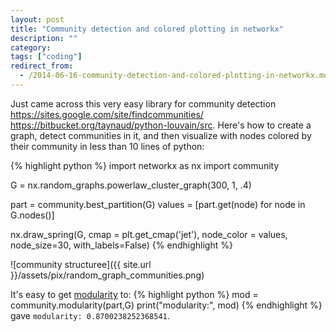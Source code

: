 ```yaml
---
layout: post
title: "Community detection and colored plotting in networkx"
description: ""
category:
tags: ["coding"]
redirect_from:
  - /2014-06-16-community-detection-and-colored-plotting-in-networkx.md
---
```


Just came across this very easy library for community detection <https://sites.google.com/site/findcommunities/> <https://bitbucket.org/taynaud/python-louvain/src>. Here's how to create a graph, detect communities in it, and then visualize with nodes colored by their community in less than 10 lines of python:

{% highlight python %}
import networkx as nx
import community

G = nx.random_graphs.powerlaw_cluster_graph(300, 1, .4)

part = community.best_partition(G)
values = [part.get(node) for node in G.nodes()]

nx.draw_spring(G, cmap = plt.get_cmap('jet'), node_color = values, node_size=30, with_labels=False)
{% endhighlight %}

![community structuree]({{ site.url }}/assets/pix/random_graph_communities.png)

It's easy to get [modularity](https://en.wikipedia.org/wiki/Modularity_%28networks%29) to:
{% highlight python %}
mod = community.modularity(part,G)
print("modularity:", mod)
{% endhighlight %}
gave `modularity: 0.8700238252368541`.
